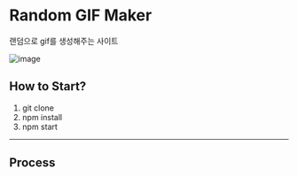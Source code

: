 # Random GIF Maker
랜덤으로 gif를 생성해주는 사이트

![image](https://user-images.githubusercontent.com/82459123/213941104-955d1de2-65cb-4d2b-973b-ead3b617bb9b.png)

## How to Start?
1. git clone
2. npm install
3. npm start

---

## Process

